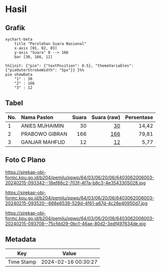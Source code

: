 # Hasil

## Grafik

```mermaid
xychart-beta
    title "Perolehan Suara Nasional"
    x-axis [01, 02, 03]
    y-axis "Suara" 0 --> 166
    bar [30, 166, 12]
```

```mermaid
%%{init: {"pie": {"textPosition": 0.5}, "themeVariables": {"pieOuterStrokeWidth": "5px"}} }%%
pie showData
    "1" : 30
    "2" : 166
    "3" : 12
```

## Tabel

| No. | Nama Paslon    | Suara | Suara (raw) | Persentase |
|:--- |:-------------- | -----:| -----------:| ----------:|
| 1   | ANIES MUHAIMIN | 30    | [30][p-1]   | 14,42      |
| 2   | PRABOWO GIBRAN | 166   | [166][p-2]  | 79,81      |
| 3   | GANJAR MAHFUD  | 12    | [12][p-3]   | 5,77       |


[p-1]: https://github.com/gigit-pemilu/pemilu-2024/blob/main/pilpres/hitung-suara/sub/64-kalimantan-timur/sub/03-berau/sub/06-gunung-tabur/sub/2006-sambakungan/sub/003-tps/sub/paslon-1.txt
[p-2]: https://github.com/gigit-pemilu/pemilu-2024/blob/main/pilpres/hitung-suara/sub/64-kalimantan-timur/sub/03-berau/sub/06-gunung-tabur/sub/2006-sambakungan/sub/003-tps/sub/paslon-2.txt
[p-3]: https://github.com/gigit-pemilu/pemilu-2024/blob/main/pilpres/hitung-suara/sub/64-kalimantan-timur/sub/03-berau/sub/06-gunung-tabur/sub/2006-sambakungan/sub/003-tps/sub/paslon-3.txt

## Foto C Plano

https://sirekap-obj-formc.kpu.go.id/b204/pemilu/ppwp/64/03/06/20/06/6403062006003-20240215-093342--18ef86c2-703f-4f7a-b8c3-4e3543305028.jpg

https://sirekap-obj-formc.kpu.go.id/b204/pemilu/ppwp/64/03/06/20/06/6403062006003-20240215-093520--668e6539-529d-4f61-a67d-4c26e40950d7.jpg

https://sirekap-obj-formc.kpu.go.id/b204/pemilu/ppwp/64/03/06/20/06/6403062006003-20240215-093708--75cfdd29-0bc1-46ae-80d2-3edf497634de.jpg


## Metadata

| Key        | Value               |
| ---------- | ------------------- |
| Time Stamp | 2024-02-16 00:30:27 |



